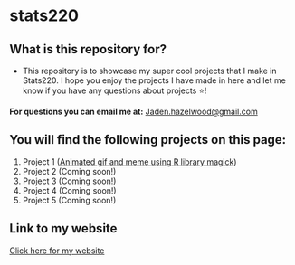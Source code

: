 # stats220
## What is this repository for?

* This repository is to showcase my super cool projects that I make in Stats220. I hope you enjoy the projects I have made in here and let me know if you have any questions about projects ⭐!

**For questions you can email me at:** Jaden.hazelwood@gmail.com


## You will find the following projects on this page:
1. Project 1 ([Animated gif and meme using R library magick]())
2. Project 2 (Coming soon!)
3. Project 3 (Coming soon!)
4. Project 4 (Coming soon!)
5. Project 5 (Coming soon!)

## Link to my website
[Click here for my website]()
